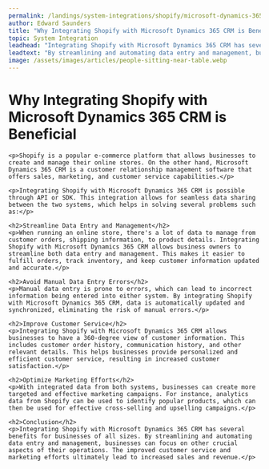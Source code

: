 ```yaml
---
permalink: /landings/system-integrations/shopify/microsoft-dynamics-365-crm
author: Edward Saunders
title: "Why Integrating Shopify with Microsoft Dynamics 365 CRM is Beneficial"
topic: System Integration
leadhead: "Integrating Shopify with Microsoft Dynamics 365 CRM has several benefits for businesses of all sizes"
leadtext: "By streamlining and automating data entry and management, businesses can focus on other crucial aspects of their operations. The improved customer service and marketing efforts ultimately lead to increased sales and revenue."
image: /assets/images/articles/people-sitting-near-table.webp
---
```

<div class="arttext">	<h1>Why Integrating Shopify with Microsoft Dynamics 365 CRM is Beneficial</h1>
	
	<p>Shopify is a popular e-commerce platform that allows businesses to create and manage their online stores. On the other hand, Microsoft Dynamics 365 CRM is a customer relationship management software that offers sales, marketing, and customer service capabilities.</p>
	
	<p>Integrating Shopify with Microsoft Dynamics 365 CRM is possible through API or SDK. This integration allows for seamless data sharing between the two systems, which helps in solving several problems such as:</p>
	
	<h2>Streamline Data Entry and Management</h2>
	<p>When running an online store, there's a lot of data to manage from customer orders, shipping information, to product details. Integrating Shopify with Microsoft Dynamics 365 CRM allows business owners to streamline both data entry and management. This makes it easier to fulfill orders, track inventory, and keep customer information updated and accurate.</p>
	
	<h2>Avoid Manual Data Entry Errors</h2>
	<p>Manual data entry is prone to errors, which can lead to incorrect information being entered into either system. By integrating Shopify with Microsoft Dynamics 365 CRM, data is automatically updated and synchronized, eliminating the risk of manual errors.</p>
	
	<h2>Improve Customer Service</h2>
	<p>Integrating Shopify with Microsoft Dynamics 365 CRM allows businesses to have a 360-degree view of customer information. This includes customer order history, communication history, and other relevant details. This helps businesses provide personalized and efficient customer service, resulting in increased customer satisfaction.</p>
	
	<h2>Optimize Marketing Efforts</h2>
	<p>With integrated data from both systems, businesses can create more targeted and effective marketing campaigns. For instance, analytics data from Shopify can be used to identify popular products, which can then be used for effective cross-selling and upselling campaigns.</p>
	
	<h2>Conclusion</h2>
	<p>Integrating Shopify with Microsoft Dynamics 365 CRM has several benefits for businesses of all sizes. By streamlining and automating data entry and management, businesses can focus on other crucial aspects of their operations. The improved customer service and marketing efforts ultimately lead to increased sales and revenue.</p>
</div>